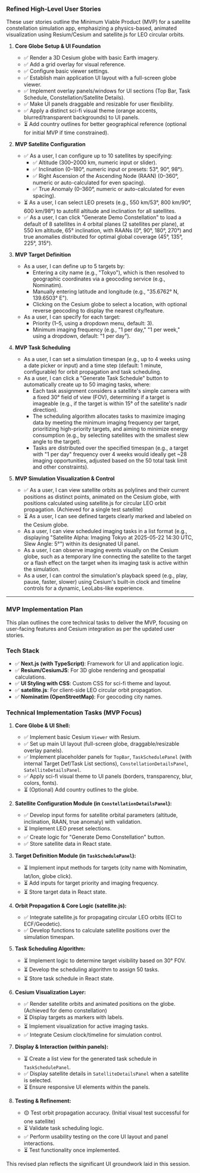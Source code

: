 ### Refined High-Level User Stories

These user stories outline the Minimum Viable Product (MVP) for a satellite constellation simulation app, emphasizing a physics-based, animated visualization using Resium/Cesium and satellite.js for LEO circular orbits.

1.  **Core Globe Setup & UI Foundation**
    - ✅ Render a 3D Cesium globe with basic Earth imagery.
    - ✅ Add a grid overlay for visual reference.
    - ✅ Configure basic viewer settings.
    - ✅ Establish main application UI layout with a full-screen globe viewer.
    - ✅ Implement overlay panels/windows for UI sections (Top Bar, Task Schedule, Constellation/Satellite Details).
    - ✅ Make UI panels draggable and resizable for user flexibility.
    - ✅ Apply a distinct sci-fi visual theme (orange accents, blurred/transparent backgrounds) to UI panels.
    - ⏳ Add country outlines for better geographical reference (optional for initial MVP if time constrained).

2.  **MVP Satellite Configuration**
    - ✅ As a user, I can configure up to 10 satellites by specifying:
        - ✅ Altitude (300–2000 km, numeric input or slider).
        - ✅ Inclination (0–180°, numeric input or presets: 53°, 90°, 98°).
        - ✅ Right Ascension of the Ascending Node (RAAN) (0–360°, numeric or auto-calculated for even spacing).
        - ✅ True Anomaly (0–360°, numeric or auto-calculated for even spacing).
    - ⏳ As a user, I can select LEO presets (e.g., 550 km/53°, 800 km/90°, 600 km/98°) to autofill altitude and inclination for all satellites.
    - ✅ As a user, I can click "Generate Demo Constellation" to load a default of 8 satellites in 4 orbital planes (2 satellites per plane), at 550 km altitude, 65° inclination, with RAANs (0°, 90°, 180°, 270°) and true anomalies distributed for optimal global coverage (45°, 135°, 225°, 315°).

3.  **MVP Target Definition**
    - As a user, I can define up to 5 targets by:
        - Entering a city name (e.g., "Tokyo"), which is then resolved to geographic coordinates via a geocoding service (e.g., Nominatim).
        - Manually entering latitude and longitude (e.g., "35.6762° N, 139.6503° E").
        - Clicking on the Cesium globe to select a location, with optional reverse geocoding to display the nearest city/feature.
    - As a user, I can specify for each target:
        - Priority (1–5, using a dropdown menu, default: 3).
        - Minimum imaging frequency (e.g., "1 per day," "1 per week," using a dropdown, default: "1 per day").

4.  **MVP Task Scheduling**
    - As a user, I can set a simulation timespan (e.g., up to 4 weeks using a date picker or input) and a time step (default: 1 minute, configurable) for orbit propagation and task scheduling.
    - As a user, I can click a "Generate Task Schedule" button to automatically create up to 50 imaging tasks, where:
        - Each task assignment considers a satellite's simple camera with a fixed 30° field of view (FOV), determining if a target is imageable (e.g., if the target is within 15° of the satellite's nadir direction).
        - The scheduling algorithm allocates tasks to maximize imaging data by meeting the minimum imaging frequency per target, prioritizing high-priority targets, and aiming to minimize energy consumption (e.g., by selecting satellites with the smallest slew angle to the target).
        - Tasks are distributed over the specified timespan (e.g., a target with "1 per day" frequency over 4 weeks would ideally get ~28 imaging opportunities, adjusted based on the 50 total task limit and other constraints).

5.  **MVP Simulation Visualization & Control**
    - ✅ As a user, I can view satellite orbits as polylines and their current positions as distinct points, animated on the Cesium globe, with positions calculated using satellite.js for circular LEO orbit propagation. (Achieved for a single test satellite)
    - ⏳ As a user, I can see defined targets clearly marked and labeled on the Cesium globe.
    - As a user, I can view scheduled imaging tasks in a list format (e.g., displaying "Satellite Alpha: Imaging Tokyo at 2025-05-22 14:30 UTC, Slew Angle: 5°") within its designated UI panel.
    - As a user, I can observe imaging events visually on the Cesium globe, such as a temporary line connecting the satellite to the target or a flash effect on the target when its imaging task is active within the simulation.
    - As a user, I can control the simulation's playback speed (e.g., play, pause, faster, slower) using Cesium's built-in clock and timeline controls for a dynamic, LeoLabs-like experience.

---

### MVP Implementation Plan

This plan outlines the core technical tasks to deliver the MVP, focusing on user-facing features and Cesium integration as per the updated user stories.

### Tech Stack

- ✅ **Next.js (with TypeScript)**: Framework for UI and application logic.
- ✅ **Resium/CesiumJS**: For 3D globe rendering and geospatial calculations.
- ✅ **UI Styling with CSS**: Custom CSS for sci-fi theme and layout.
- ✅ **satellite.js**: For client-side LEO circular orbit propagation.
- ✅ **Nominatim (OpenStreetMap)**: For geocoding city names.

### Technical Implementation Tasks (MVP Focus)

1.  **Core Globe & UI Shell:**
    - ✅ Implement basic Cesium `Viewer` with Resium.
    - ✅ Set up main UI layout (full-screen globe, draggable/resizable overlay panels).
    - ✅ Implement placeholder panels for `TopBar`, `TaskSchedulePanel` (with internal Target Def/Task List sections), `ConstellationDetailsPanel`, `SatelliteDetailsPanel`.
    - ✅ Apply sci-fi visual theme to UI panels (borders, transparency, blur, colors, fonts).
    - ⏳ (Optional) Add country outlines to the globe.

2.  **Satellite Configuration Module (in `ConstellationDetailsPanel`):**
    - ✅ Develop input forms for satellite orbital parameters (altitude, inclination, RAAN, true anomaly) with validation.
    - ⏳ Implement LEO preset selections.
    - ✅ Create logic for "Generate Demo Constellation" button.
    - ✅ Store satellite data in React state.

3.  **Target Definition Module (in `TaskSchedulePanel`):**
    - ⏳ Implement input methods for targets (city name with Nominatim, lat/lon, globe click).
    - ⏳ Add inputs for target priority and imaging frequency.
    - ⏳ Store target data in React state.

4.  **Orbit Propagation & Core Logic (satellite.js):**
    - ✅ Integrate satellite.js for propagating circular LEO orbits (ECI to ECF/Geodetic).
    - ✅ Develop functions to calculate satellite positions over the simulation timespan.

5.  **Task Scheduling Algorithm:**
    - ⏳ Implement logic to determine target visibility based on 30° FOV.
    - ⏳ Develop the scheduling algorithm to assign 50 tasks.
    - ⏳ Store task schedule in React state.

6.  **Cesium Visualization Layer:**
    - ✅ Render satellite orbits and animated positions on the globe. (Achieved for demo constellation)
    - ⏳ Display targets as markers with labels.
    - ⏳ Implement visualization for active imaging tasks.
    - ✅ Integrate Cesium clock/timeline for simulation control.

7.  **Display & Interaction (within panels):**
    - ⏳ Create a list view for the generated task schedule in `TaskSchedulePanel`.
    - ✅ Display satellite details in `SatelliteDetailsPanel` when a satellite is selected.
    - ⏳ Ensure responsive UI elements within the panels.

8.  **Testing & Refinement:**
    - 🟡 Test orbit propagation accuracy. (Initial visual test successful for one satellite)
    - ⏳ Validate task scheduling logic.
    - ✅ Perform usability testing on the core UI layout and panel interactions.
    - ⏳ Test functionality once implemented.

This revised plan reflects the significant UI groundwork laid in this session.
